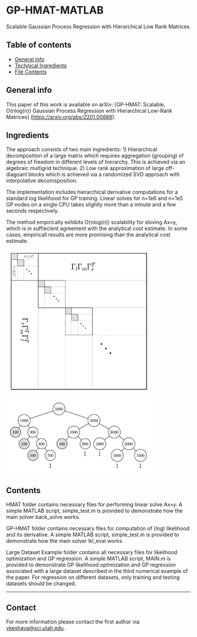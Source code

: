 # GP-HMAT-MATLAB
Scalable Gaussian Process Regression with Hierarchical Low Rank Matrices


## Table of contents
* [General info](#general-info)
* [Technical Ingredients](#ingredients)
* [File Contents](#contents)

## General info
This paper of this work is available on arXiv: [GP-HMAT: Scalable, O(nlog(n)) Gaussian Process Regression with Hierarchical Low-Rank Matrices] (https://arxiv.org/abs/2201.00888).
## Ingredients
The approach consists of two main ingredients: 1) Hierarchical decomposition of a large matrix which requires aggregation (grouping) of degrees of freedom in different levels of hierarchy. This is achieved via an algebraic multigrid technique. 2) Low rank approximation of large off-diagoanl blocks which is achieved via a randomized SVD approach with interpolative decomsposition. 

The implementation includes hierarchical derivative computations for a standard log likelihood for GP training. Linear solves for n=1e6 and n=1e5 GP nodes on a single CPU takes slightly more than a minute and a few seconds respectively.

The method empirically exhibits O(nlog(n)) scalability for sloving Ax=y, which is in suffiecient agreement with the analytical cost estimate. In some cases, empiricall results are more promising than the analytical cost estimate.  

<img src="matrix_self1.png" width="400">  <img src="tree1.png" width="400" style="vertical-align:top"> 

 
## Contents
HMAT folder contains necessary files for performing linear solve Ax=y. A simple MATLAB script, simple_test.m is provided to demonstrate how the main solver back_solve works. 

GP-HMAT folder contains necessary files for computation of (log) likelihood and its derivative. A simple MATLAB script, simple_test.m is provided to demonstrate how the main solver lkl_eval works. 

Large Dataset Example folder contains all necessary files for likelihood optimization and GP regression. A simple MATLAB script, MAIN.m is provided to demonstrate GP likelihood optimization and GP regression associated with a large dataset described in the third numerical example of the paper.  For regression on different datasets, only training and testing datasets should be changed. 

______________________
## Contact
For more information please contact the first author via vkeshava@sci.utah.edu.

